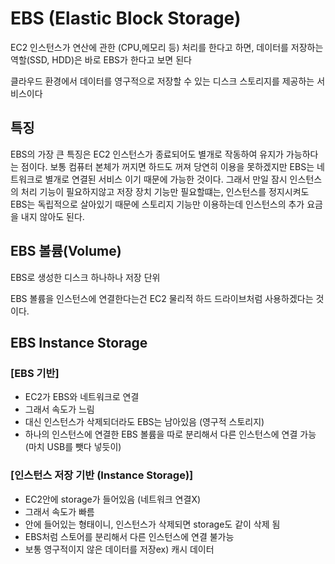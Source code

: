 # EBS (Elastic Block Storage)

EC2 인스턴스가 연산에 관한 (CPU,메모리 등) 처리를 한다고 하면, 데이터를 저장하는 역할(SSD, HDD)은 바로 EBS가 한다고 보면 된다

클라우드 환경에서 데이터를 영구적으로 저장할 수 있는 디스크 스토리지를 제공하는 서비스이다

## 특징

EBS의 가장 큰 특징은 EC2 인스턴스가 종료되어도 별개로 작동하여 유지가 가능하다는 점이다.
보통 컴퓨터 본체가 꺼지면 하드도 꺼져 당연히 이용을 못하겠지만 EBS는 네트워크로 별개로 연결된 서비스 이기 때문에 가능한 것이다.
그래서 만일 잠시 인스턴스의 처리 기능이 필요하지않고 저장 장치 기능만 필요할떄는, 인스턴스를 정지시켜도 EBS는 독립적으로 살아있기 때문에 스토리지 기능만 이용하는데 인스턴스의 추가 요금을 내지 않아도 된다.

## **EBS 볼륨(Volume)**

EBS로 생성한 디스크 하나하나 저장 단위

EBS 볼륨을 인스턴스에 연결한다는건 EC2 물리적 하드 드라이브처럼 사용하겠다는 것이다.

## EBS Instance Storage

### [EBS 기반]

- EC2가 EBS와 네트워크로 연결
- 그래서 속도가 느림
- 대신 인스턴스가 삭제되더라도 EBS는 남아있음 (영구적 스토리지)
- 하나의 인스턴스에 연결한 EBS 볼륨을 따로 분리해서 다른 인스턴스에 연결 가능 (마치 USB를 뺏다 넣듯이)

### [인스턴스 저장 기반 (Instance Storage)]

- EC2안에 storage가 들어있음 (네트워크 연결X)
- 그래서 속도가 빠름
- 안에 들어있는 형태이니, 인스턴스가 삭제되면 storage도 같이 삭제 됨
- EBS처럼 스토어를 분리해서 다른 인스턴스에 연결 불가능
- 보통 영구적이지 않은 데이터를 저장ex) 캐시 데이터

